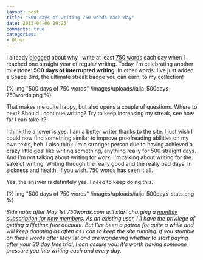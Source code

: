 ```yaml
---
layout: post
title: "500 days of writing 750 words each day"
date: 2013-04-06 19:25
comments: true
categories: 
- Other
---
```

I already [blogged](/2012/11/why-i-write-at-least-750-words-day.html/) about why I write at least [750 words](http://750words.com) each day when I reached one straight year of regular writing. Today I'm celebrating another milestone: **500 days of interrupted writing**. In other words: I've just added a Space Bird, the ultimate streak badge you can earn, to my collection! 

{% img "500 days of 750 words" /images/uploads/ialja-500days-750words.png %}

That makes me quite happy, but also opens a couple of questions. Where to next? Should I continue writing? Try to keep increasing my streak, see how far I can take it?

<!-- more -->

I think the answer is yes. I am a better writer thanks to the site. I just wish I could now find something similar to improve proofreading abilities on my own texts, heh. I also think I'm a stronger person due to having achieved a crazy little goal like writing something, anything really for 500 straight days. And I'm not talking about writing for work. I'm talking about writing for the sake of writing. Writing through the really good and the really bad days. In sickness and health, if you wish. 750 words has seen it all. 

Yes, the answer is definitely yes. I *need* to keep doing this.

{% img "500 days of 750 words" /images/uploads/ialja-500days-stats.png %}

*Side note: after May 1st 750words.com will start charging a [monthly subscription for new members](http://750words.com/patrons). As an existing user, I'll have the privilege of getting a lifetime free account. But I've been a patron for quite a while and will keep donating as often as I can to keep the site running. If you stumble on these words after May 1st and are wondering whether to start paying after your 30 day free trial, I can assure you: it's worth having someone pressure you into writing each and every day.*